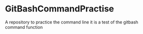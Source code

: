 # GitBashCommandPractise
A repository to practice the command line
it is a test of the gitbash command function
